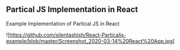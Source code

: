 ## Partical JS Implementation in React

Example Implementation of Partical JS in React

![https://github.com/silentashish/React-Particaljs-example/blob/master/Screenshot_2020-03-14%20React%20App.jpg]
